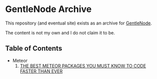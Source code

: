 # GentleNode Archive

This repository (and eventual site) exists as an archive for [GentleNode](http://archive.is/gentlenode.com).

The content is not my own and I do not claim it to be.

## Table of Contents

* Meteor
  1. [THE BEST METEOR PACKAGES YOU MUST KNOW TO CODE FASTER THAN EVER](https://github.com/gentlenode-archive/gentlenode-archive.github.io/blob/master/meteor_22_best_packages.md)
